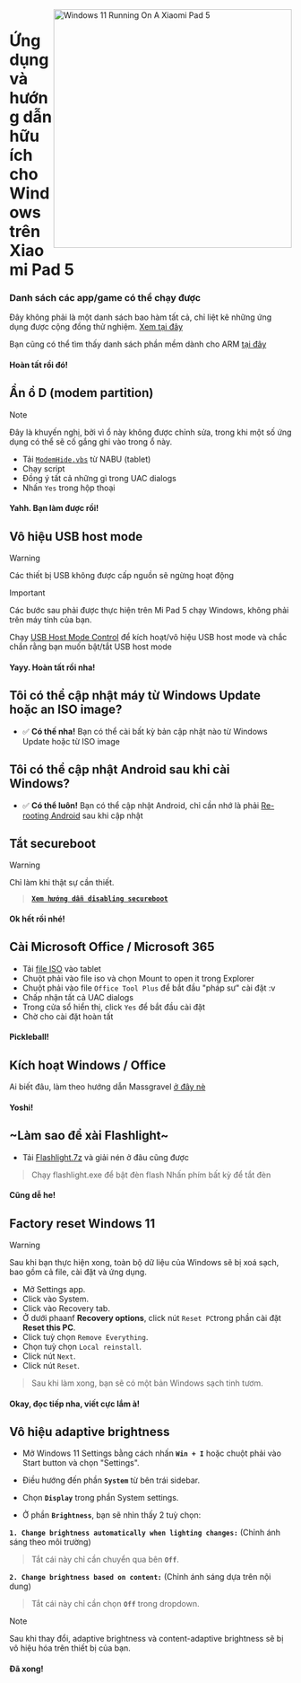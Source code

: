 <img align="right" src="https://raw.githubusercontent.com/erdilS/Port-Windows-11-Xiaomi-Pad-5/main/nabu.png" width="425" alt="Windows 11 Running On A Xiaomi Pad 5">

# Ứng dụng và hướng dẫn hữu ích cho Windows trên Xiaomi Pad 5

### Danh sách các app/game có thể chạy được
Đây không phải là một danh sách bao hàm tất cả, chỉ liệt kê những ứng dụng được cộng đồng thử nghiệm. [Xem tại đây](https://docs.google.com/spreadsheets/d/1XYuoySgYQE0HL573sA-0RGMX7I4lt5rWJuQ8Z8yRJNY/edit?usp=drivesdk)

Bạn cũng có thể tìm thấy danh sách phần mềm dành cho ARM [tại đây](https://armrepo.ver.lt/)

#### Hoàn tất rồi đó!

## Ẩn ổ D (modem partition)
> [!NOTE]
> Đây là khuyến nghị, bởi vì ổ này không được chỉnh sửa, trong khi một số ứng dụng có thể sẽ cố gắng ghi vào trong ổ này.

- Tải [`ModemHide.vbs`](https://github.com/Misha803/My-Scripts/releases/tag/ModemHide) từ NABU (tablet)
- Chạy script
- Đồng ý tất cả những gì trong UAC dialogs 
- Nhấn `Yes` trong hộp thoại


#### Yahh. Bạn làm được rồi!


## Vô hiệu USB host mode
> [!Warning]
> Các thiết bị USB không được cấp nguồn sẽ ngừng hoạt động

> [!Important]
> Các bước sau phải được thực hiện trên Mi Pad 5 chạy Windows, không phải trên máy tính của bạn.

Chạy [USB Host Mode Control](https://github.com/Misha803/My-Scripts/releases/tag/USB-Host-Mode-Control) để kích hoạt/vô hiệu USB host mode và chắc chắn rằng bạn muốn bật/tắt USB host mode 

#### Yayy. Hoàn tất rồi nha!

## Tôi có thể cập nhật máy từ Windows Update hoặc an ISO image?
- ✅ **Có thế nha!** Bạn có thể cài bất kỳ bản cập nhật nào từ Windows Update hoặc từ ISO image

## Tôi có thể cập nhật Android sau khi cài Windows?
- ✅ **Có thể luôn!** Bạn có thể cập nhật Android, chỉ cần nhớ là phải [Re-rooting Android](Re-rooting-vi.md) sau khi cập nhật

## Tắt secureboot
> [!Warning]
> Chỉ làm khi thật sự cần thiết.

> [**`Xem hướng dẫn disabling secureboot`**](/guide/Vietnamese/disable-secureboot-vi.md)

#### Ok hết rồi nhé!


## Cài Microsoft Office / Microsoft 365
- Tải [file ISO](https://drive.google.com/file/d/10FTyC0XBccj0BkxdIa_W_haixQz-d3to/view?usp=drivesdk) vào tablet
- Chuột phải vào file iso và chọn Mount to open it trong Explorer
- Chuột phải vào file ```Office Tool Plus``` để bắt đầu "pháp sư" cài đặt :v
- Chấp nhận tất cả UAC dialogs 
- Trong cửa sổ hiển thị, click `Yes` để bắt đầu cài đặt
- Chờ cho cài đặt hoàn tất

#### Pickleball!


## Kích hoạt Windows / Office
Ai biết đâu, làm theo hướng dẫn Massgravel [ở đây nè](https://github.com/massgravel/Microsoft-Activation-Scripts)

#### Yoshi!


## ~Làm sao để xài Flashlight~
 - Tải [Flashlight.7z](https://github.com/erdilS/Port-Windows-11-Xiaomi-Pad-5/releases/download/1.0/flashlight_fix.7z) và giải nén ở đâu cũng được
> Chạy flashlight.exe để bật đèn flash
> Nhấn phím bất kỳ để tắt đèn

#### Cũng dễ he!

## Factory reset Windows 11
> [!Warning]
> Sau khi bạn thực hiện xong, toàn bộ dữ liệu của Windows sẽ bị xoá sạch, bao gồm cả file, cài đặt và ứng dụng.
- Mở Settings app.
- Click vào System.
- Click vào Recovery tab.
- Ở dưới phaanf **Recovery options**, click nút ```Reset PC```trong phần cài đặt **Reset this PC**.
- Click tuỳ chọn ```Remove Everything```.
- Chọn tuỳ chọn ```Local reinstall```.
- Click nút `Next`.
- Click nút `Reset`.
> Sau khi làm xong, bạn sẽ có một bản Windows sạch tinh tươm.

#### Okay, đọc tiếp nha, viết cực lắm à!


## Vô hiệu adaptive brightness

- Mở Windows 11 Settings bằng cách nhấn **`Win + I`** hoặc chuột phải vào Start button và chọn "Settings".

- Điều hướng đến phần **`System`** từ bên trái sidebar.

- Chọn **`Display`** trong phần System settings.

- Ở phần  **`Brightness`**, bạn sẽ nhìn thấy 2 tuỳ chọn:

**```1. Change brightness automatically when lighting changes:```** (Chỉnh ánh sáng theo môi trường)

> Tắt cái này chỉ cần chuyển qua bên **`Off`**.
  
 **```2. Change brightness based on content:```** (Chỉnh ánh sáng dựa trên nội dung)

> Tắt cái này chỉ cần chọn **`Off`** trong dropdown.

>[!NOTE]
> Sau khi thay đổi, adaptive brightness và content-adaptive brightness sẽ bị vô hiệu hóa trên thiết bị của bạn.

 #### Đã xong!













